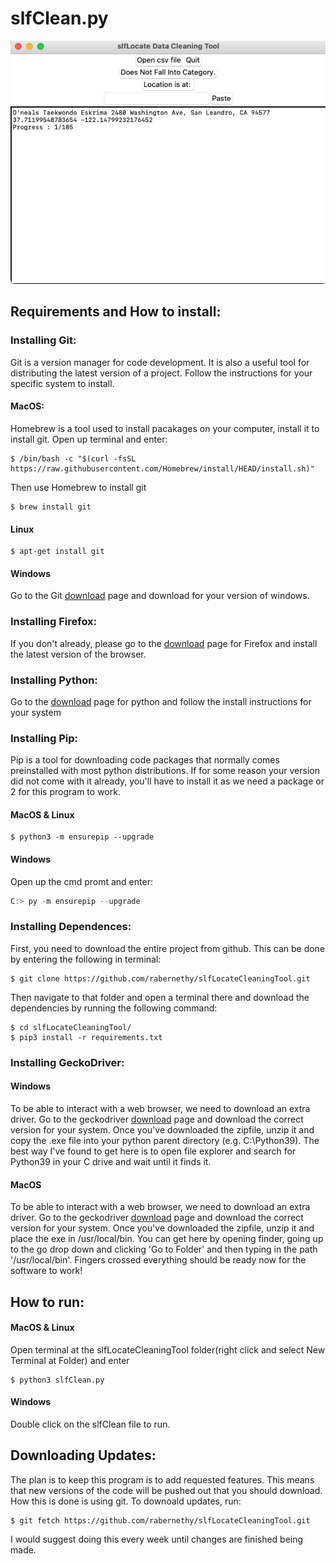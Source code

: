 # slfClean.py
![dashexample](/img/pic3.png)
## Requirements and How to install:

### Installing Git:
Git is a version manager for code development. It is also a useful tool for distributing the latest version of a project. Follow the instructions for your specific system to install.

#### **MacOS:**
Homebrew is a tool used to install pacakages on your computer, install it to install git.
Open up terminal and enter:
```shell
$ /bin/bash -c "$(curl -fsSL https://raw.githubusercontent.com/Homebrew/install/HEAD/install.sh)"
```
Then use Homebrew to install git
```shell
$ brew install git
```

#### **Linux**
```shell
$ apt-get install git
```

#### **Windows**
Go to the Git [download](https://git-scm.com/download/win) page and download for your version of windows.

### Installing Firefox:
If you don't already, please go to the [download](https://www.mozilla.org/en-US/firefox/new/) page for Firefox and install the latest version of the browser.

### Installing Python:
Go to the [download](https://www.python.org/downloads/) page for python and follow the install instructions for your system

### Installing Pip:
Pip is a tool for downloading code packages that normally comes preinstalled with most python distributions. If for some reason your version did not come with it already, you'll have to install it as we need a package or 2 for this program to work.

#### **MacOS & Linux**
```shell
$ python3 -m ensurepip --upgrade
```

#### **Windows**
Open up the cmd promt and enter:
```powershell
C:> py -m ensurepip --upgrade
```

### Installing Dependences:
First, you need to download the entire project from github. This can be done by entering the following in terminal:
```shell
$ git clone https://github.com/rabernethy/slfLocateCleaningTool.git
```
Then navigate to that folder and open a terminal there and download the dependencies by running the following command:
```shell
$ cd slfLocateCleaningTool/
$ pip3 install -r requirements.txt
```

### Installing GeckoDriver:
#### Windows 
To be able to interact with a web browser, we need to download an extra driver. Go to the geckodriver [download](https://github.com/mozilla/geckodriver/releases) page and download the correct version for your system. Once you've downloaded the zipfile, unzip it and copy the .exe file into your python parent directory (e.g. C:\\Python39). The best way I've found to get here is to open file explorer and search for Python39 in your C drive and wait until it finds it.
#### **MacOS**
To be able to interact with a web browser, we need to download an extra driver. Go to the geckodriver [download](https://github.com/mozilla/geckodriver/releases) page and download the correct version for your system. Once you've downloaded the zipfile, unzip it and place the exe in /usr/local/bin. You can get here by opening finder, going up to the go drop down and clicking 'Go to Folder' and then typing in the path '/usr/local/bin'. Fingers crossed everything should be ready now for the software to work!

## How to run:
#### **MacOS & Linux**
Open terminal at the slfLocateCleaningTool folder(right click and select New Terminal at Folder) and enter
``` shell
$ python3 slfClean.py
```

#### **Windows**
Double click on the slfClean file to run.

## Downloading Updates:
The plan is to keep this program is to add requested features. This means that new versions of the code will be pushed out that you should download. How this is done is using git. To downoald updates, run:
```shell
$ git fetch https://github.com/rabernethy/slfLocateCleaningTool.git
```
I would suggest doing this every week until changes are finished being made.
